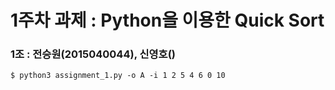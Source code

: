 # 1주차 과제 : Python을 이용한 Quick Sort

### 1조 : 전승원(2015040044), 신영호()



<pre><code>$ python3 assignment_1.py -o A -i 1 2 5 4 6 0 10 </code></pre>

